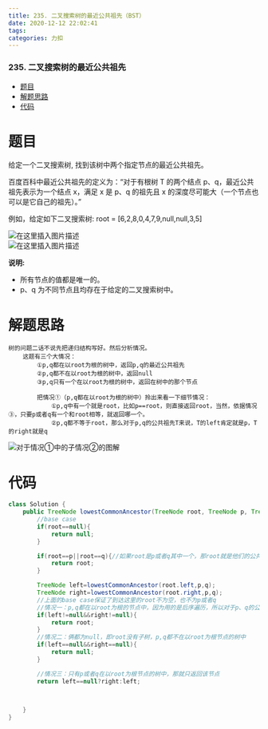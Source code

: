 ```yaml
---
title: 235. 二叉搜索树的最近公共祖先（BST）
date: 2020-12-12 22:02:41
tags: 
categories: 力扣
---
```


<!--more-->

### 235\. 二叉搜索树的最近公共祖先

- [题目](#_2)
- [解题思路](#_17)
- [代码](#_33)

# 题目

给定一个二叉搜索树, 找到该树中两个指定节点的最近公共祖先。

百度百科中最近公共祖先的定义为：“对于有根树 T 的两个结点 p、q，最近公共祖先表示为一个结点 x，满足 x 是 p、q 的祖先且 x 的深度尽可能大（一个节点也可以是它自己的祖先）。”

例如，给定如下二叉搜索树: root = \[6,2,8,0,4,7,9,null,null,3,5\]

![在这里插入图片描述](https://img-blog.csdnimg.cn/20201212215227877.png)  
![在这里插入图片描述](https://img-blog.csdnimg.cn/20201212215234371.png?x-oss-process=image/watermark,type_ZmFuZ3poZW5naGVpdGk,shadow_10,text_aHR0cHM6Ly9ibG9nLmNzZG4ubmV0L3FxXzIxMDQwNTU5,size_16,color_FFFFFF,t_70)

**说明:**

- 所有节点的值都是唯一的。
- p、q 为不同节点且均存在于给定的二叉搜索树中。

# 解题思路

```
树的问题二话不说先把递归结构写好。然后分析情况。
    这题有三个大情况：
        ①p,q都在以root为根的树中，返回p,q的最近公共祖先
        ②p,q都不在以root为根的树中，返回null
        ③p,q只有一个在以root为根的树中，返回在树中的那个节点

        把情况①（p,q都在以root为根的树中）拎出来看一下细节情况：
            ①p,q中有一个就是root，比如p==root，则直接返回root，当然，依据情况③，只要p或者q有一个和root相等，就返回哪一个。
            ②p,q都不等于root，那么对于p,q的公共祖先T来说，T的left肯定就是p，T的right就是q
```

![对于情况①中的子情况②的图解](https://img-blog.csdnimg.cn/20201212220030105.png?x-oss-process=image/watermark,type_ZmFuZ3poZW5naGVpdGk,shadow_10,text_aHR0cHM6Ly9ibG9nLmNzZG4ubmV0L3FxXzIxMDQwNTU5,size_16,color_FFFFFF,t_70)

# 代码

```java
class Solution {
    public TreeNode lowestCommonAncestor(TreeNode root, TreeNode p, TreeNode q) {
        //base case
        if(root==null){
            return null;
        }

        if(root==p||root==q){//如果root是p或者q其中一个，那root就是他们的公共祖先
            return root;
        }

        TreeNode left=lowestCommonAncestor(root.left,p,q);
        TreeNode right=lowestCommonAncestor(root.right,p,q);
        //上面的base case保证了到达这里的root不为空，也不为p或者q
        //情况一：p,q都在以root为根的节点中，因为用的是后序遍历，所以对于p、q的公共祖先来说p一定是它的left，q一定是它的right
        if(left!=null&&right!=null){
            return root;
        }
        //情况二：俩都为null，即root没有子树，p,q都不在以root为根节点的树中
        if(left==null&&right==null){
            return null;
        }

        //情况三：只有p或者q在以root为根节点的树中，那就只返回该节点
        return left==null?right:left;

        

    }
}
```